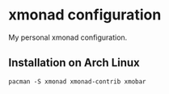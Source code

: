 xmonad configuration
====================
My personal xmonad configuration.

Installation on Arch Linux
--------------------------
```
pacman -S xmonad xmonad-contrib xmobar
```
